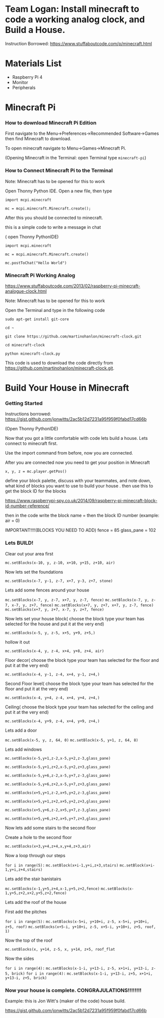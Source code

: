 # Team Logan: Install minecraft to code a working analog clock, and Build a House.

Instruction Borrowed:
https://www.stuffaboutcode.com/p/minecraft.html

# Materials List
- Raspberry Pi 4 
- Monitor 
- Peripherals

# Minecraft Pi

### How to download Minecraft Pi Edition 

First navigate to the Menu->Preferences->Recommended Software->Games then find Minecraft to download.

To open minecraft navigate to Menu->Games->Minecraft Pi.

(Opening Minecraft in the Terminal: open Terminal type `minecraft-pi`)

### How to Connect Minecraft Pi to the Terminal 

Note: Minecraft has to be opened for this to work

Open Thonny Python IDE. Open a new file, then type 

`import mcpi.minecraft`

`mc = mcpi.minecraft.Minecraft.create();`
 
 After this you should be connected to minecraft.
 
 this is a simple code to write a message in chat
 
( open Thonny PythonIDE)

`import mcpi.minecraft`

 `mc = mcpi.minecraft.Minecraft.create()`
 
 `mc.postToChat("Hello World")`
 
### Minecraft Pi Working Analog 

https://www.stuffaboutcode.com/2013/02/raspberry-pi-minecraft-analogue-clock.html

Note: Minecraft has to be opened for this to work

Open the Terminal and type in the following code 

`sudo apt-get install git-core`

`cd ~`

`git clone https://github.com/martinohanlon/minecraft-clock.git`

`cd minecraft-clock`

`python minecraft-clock.py`

This code is used to download the code directly from https://github.com/martinohanlon/minecraft-clock.git.

# Build Your House in Minecraft

### Getting Started

Instructions borrowed: 
https://gist.github.com/jonwitts/2ac5b12d7231a95f959f0fabd17cd66b

(Open Thonny PythonIDE)

Now that you got a little comfortable with code lets build a house.
Lets connect to minecraft first.

Use the import command from before, now you are connected.

After you are connected now you need to get your position in Minecraft

`x, y, z = mc.player.getPos()`

define your block palette, discuss with your teammates, and note down, what kind of blocks you want to use to build your house .
then use this to get the block ID for the blocks

https://www.raspberrypi-spy.co.uk/2014/09/raspberry-pi-minecraft-block-id-number-reference/

then in the code write the block name = then the block ID number
(example: air = 0)

IMPORTANT!!!!(BLOCKS YOU NEED TO ADD)
fence = 85
glass_pane = 102

### Lets BUILD!

Clear out your area first 

`mc.setBlocks(x-10, y, z-10, x+10, y+15, z+10, air)`

Now lets set the foundations 

`mc.setBlocks(x-7, y-1, z-7, x+7, y-3, z+7, stone)`

Lets add some fences around your house

`mc.setBlocks(x-7, y, z-7, x+7, y, z-7, fence)`
`mc.setBlocks(x-7, y, z-7, x-7, y, z+7, fence)`
`mc.setBlocks(x+7, y, z+7, x+7, y, z-7, fence)`
`mc.setBlocks(x+7, y, z+7, x-7, y, z+7, fence)`

Now lets set your house block( choose the block type your team has selected for the house and put it at the very end) 

`mc.setBlocks(x-5, y, z-5, x+5, y+9, z+5,)`

hollow it out

`mc.setBlocks(x-4, y, z-4, x+4, y+8, z+4, air)`

Floor decor( choose the block type your team has selected for the floor and put it at the very end) 

`mc.setBlocks(x-4, y-1, z-4, x+4, y-1, z+4,)`

Second Floor level( choose the block type your team has selected for the floor and put it at the very end) 

`mc.setBlocks(x-4, y+4, z-4, x+4, y+4, z+4,)`

Ceiling( choose the block type your team has selected for the ceiling and put it at the very end)

`mc.setBlocks(x-4, y+9, z-4, x+4, y+9, z+4,)`

Lets add a door

`mc.setBlock(x-5, y, z, 64, 0)`
`mc.setBlock(x-5, y+1, z, 64, 8)`

Lets add windows

`mc.setBlocks(x-5,y+1,z-2,x-5,y+2,z-3,glass_pane)`

`mc.setBlocks(x-5,y+1,z+2,x-5,y+2,z+3,glass_pane)`

`mc.setBlocks(x-5,y+6,z-2,x-5,y+7,z-3,glass_pane)`

`mc.setBlocks(x-5,y+6,z+2,x-5,y+7,z+3,glass_pane)`

`mc.setBlocks(x+5,y+1,z-2,x+5,y+2,z-3,glass_pane)`

`mc.setBlocks(x+5,y+1,z+2,x+5,y+2,z+3,glass_pane)`

`mc.setBlocks(x+5,y+6,z-2,x+5,y+7,z-3,glass_pane)`

`mc.setBlocks(x+5,y+6,z+2,x+5,y+7,z+3,glass_pane)`

Now lets add some stairs to the second floor

Create a hole to the second floor 

`mc.setBlocks(x+3,y+4,z+4,x,y+4,z+3,air)`

Now a loop through our steps

`for i in range(5):`
    `mc.setBlock(x+i-1,y+i,z+3,stairs)`
    `mc.setBlock(x+i-1,y+i,z+4,stairs)`
    
Lets add the stair banistairs
 
`mc.setBlocks(x-1,y+5,z+4,x-1,y+5,z+2,fence)`
`mc.setBlocks(x-1,y+5,z+2,x+2,y+5,z+2,fence)`

Lets add the roof of the house

First add the pitches

`for i in range(5):`
    `mc.setBlocks(x-5+i, y+10+i, z-5, x-5+i, y+10+i, z+5, roof)`
    `mc.setBlocks(x+5-i, y+10+i, z-5, x+5-i, y+10+i, z+5, roof, 1)`
    
Now the top of the roof 

`mc.setBlocks(x, y+14, z-5, x, y+14, z+5, roof_flat`

Now the sides

`for i in range(4):`
    `mc.setBlocks(x-1-i, y+13-i, z-5, x+1+i, y+13-i, z-5, brick)`
`for i in range(4):`
    `mc.setBlocks(x-1-i, y+13-i, z+5, x+1+i, y+13-i, z+5, brick)`
    
### Now your house is complete. CONGRAJULATIONS!!!!!!!!

Example: this is Jon Witt's (maker of the code) house build.

 https://gist.github.com/jonwitts/2ac5b12d7231a95f959f0fabd17cd66b
